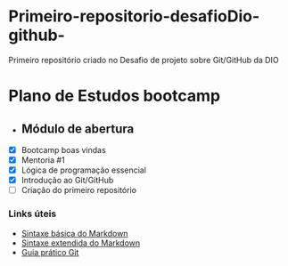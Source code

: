 # Primeiro-repositorio-desafioDio-github-
Primeiro repositório criado no Desafio de projeto sobre Git/GitHub da DIO
# Plano de Estudos bootcamp
* ## Módulo de abertura 
- [x] Bootcamp boas vindas
- [x] Mentoria #1
- [x] Lógica de programação essencial
- [x] Introdução ao Git/GitHub
- [ ] Criação do primeiro repositório

### Links úteis
* [Sintaxe básica do Markdown](https://www.markdownguide.org/basic-syntax/)
* [Sintaxe extendida do Markdown](https://www.markdownguide.org/extended-syntax/)
* [Guia prático Git](https://rogerdudler.github.io/git-guide/index.pt_BR.html)

